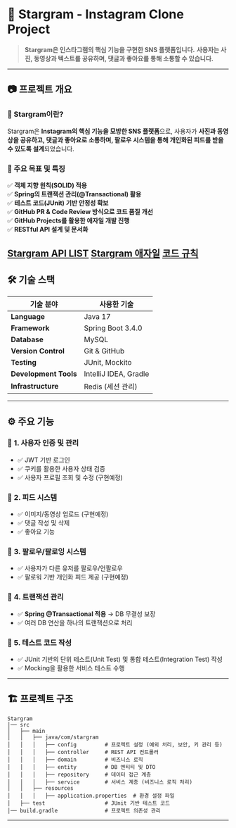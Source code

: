 # 🌟 Stargram - Instagram Clone Project

> **Stargram은 인스타그램의 핵심 기능을 구현한 SNS 플랫폼입니다.**
> **사용자는 사진, 동영상과 텍스트를 공유하며, 댓글과 좋아요를 통해 소통할 수 있습니다.**



---

## 📷 **프로젝트 개요**
### 🔹 Stargram이란?
Stargram은 **Instagram의 핵심 기능을 모방한 SNS 플랫폼**으로, 사용자가 **사진과 동영상을 공유하고, 댓글과 좋아요로 소통하며, 팔로우 시스템을 통해 개인화된 피드를 받을 수 있도록 설계**되었습니다.

### 🔹 주요 목표 및 특징
✅ **객체 지향 원칙(SOLID) 적용**  
✅ **Spring의 트랜잭션 관리(@Transactional) 활용**  
✅ **테스트 코드(JUnit) 기반 안정성 확보**  
✅ **GitHub PR & Code Review 방식으로 코드 품질 개선**  
✅ **GitHub Projects를 활용한 애자일 개발 진행**  
✅ **RESTful API 설계 및 문서화**


[Stargram API LIST](https://docs.google.com/spreadsheets/d/1piFu00NngGIWQvQfoORgb7A-OuY4zVjEH804PHcYPtA/edit?gid=0#gid=0)
[Stargram 애자일](https://github.com/orgs/f-lab-edu/projects/331)
[코드 규칙](https://naver.github.io/hackday-conventions-java/#_intellij)
---

## 🛠 **기술 스택**
| 기술 분야 | 사용한 기술 |
|-----------|------------|
| **Language** | Java 17 |
| **Framework** | Spring Boot 3.4.0 |
| **Database** | MySQL |
| **Version Control** | Git & GitHub |
| **Testing** | JUnit, Mockito |
| **Development Tools** | IntelliJ IDEA, Gradle |
| **Infrastructure** | Redis (세션 관리) |

---

## ⚙️ **주요 기능**
### 📌 **1. 사용자 인증 및 관리**
- ✅ JWT 기반 로그인
- ✅ 쿠키를 활용한 사용자 상태 검증
- ✅ 사용자 프로필 조회 및 수정 (구현예정)

### 📌 **2. 피드 시스템**
- ✅ 이미지/동영상 업로드  (구현예정)
- ✅ 댓글 작성 및 삭제
- ✅ 좋아요 기능

### 📌 **3. 팔로우/팔로잉 시스템**
- ✅ 사용자가 다른 유저를 팔로우/언팔로우
- ✅ 팔로워 기반 개인화 피드 제공 (구현예정)

### 📌 **4. 트랜잭션 관리**
- ✅ **Spring @Transactional 적용** → DB 무결성 보장
- ✅ 여러 DB 연산을 하나의 트랜잭션으로 처리

### 📌 **5. 테스트 코드 작성**
- ✅ JUnit 기반의 단위 테스트(Unit Test) 및 통합 테스트(Integration Test) 작성
- ✅ Mocking을 활용한 서비스 테스트 수행

---

## 🏗 **프로젝트 구조**
```
Stargram
│── src
│   ├── main
│   │   ├── java/com/stargram
│   │   │   ├── config         # 프로젝트 설정 (예외 처리, 보안, 키 관리 등)
│   │   │   ├── controller     # REST API 컨트롤러
│   │   │   ├── domain         # 비즈니스 로직
│   │   │   ├── entity         # DB 엔티티 및 DTO
│   │   │   ├── repository     # 데이터 접근 계층
│   │   │   ├── service        # 서비스 계층 (비즈니스 로직 처리)
│   │   ├── resources
│   │   │   ├── application.properties  # 환경 설정 파일
│   ├── test                   # JUnit 기반 테스트 코드
│── build.gradle               # 프로젝트 의존성 관리
```

---
